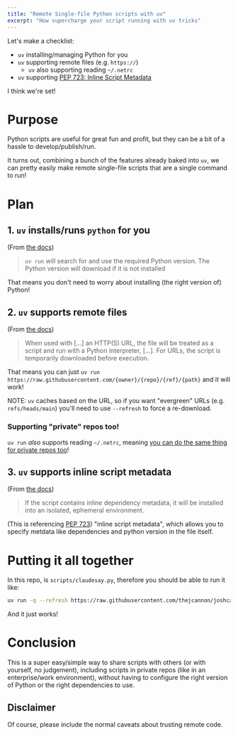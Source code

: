 ```yaml
---
title: "Remote Single-file Python scripts with uv"
excerpt: "How supercharge your script running with uv tricks"
---
```


Let's make a checklist:

- `uv` installing/managing Python for you
- `uv` supporting remote files (e.g. `https://`)
  - `uv` also supporting reading `~/.netrc`
- `uv` supporting [PEP 723: Inline Script Metadata](https://peps.python.org/pep-0723/)

I think we're set!

# Purpose

Python scripts are useful for great fun and profit, but they can be a bit of a hassle to develop/publish/run.

It turns out, combining a bunch of the features already baked into `uv`, we can pretty easily make
remote single-file scripts that are a single command to run!

# Plan

## 1. `uv` installs/runs `python` for you

(From [the docs](https://docs.astral.sh/uv/guides/scripts/#declaring-script-dependencies))

> `uv run` will search for and use the required Python version. The Python version will download if it is not installed

That means you don't need to worry about installing (the right version of) Python!

## 2. `uv` supports remote files

(From [the docs](https://docs.astral.sh/uv/reference/cli/#uv-run))

> When used with [...] an HTTP(S) URL, the file will be treated as a script and run with a Python interpreter, [...]. For URLs, the script is temporarily downloaded before execution.

That means you can just `uv run https://raw.githubusercontent.com/{owner}/{repo}/{ref}/{path}` and it will work!

NOTE: `uv` caches based on the URL, so if you want "evergreen" URLs (e.g. `refs/heads/main`) you'll need to use `--refresh` to force a re-download.

### Supporting "private" repos too!

`uv run` _also_ supports reading `~/.netrc`, meaning [you can do the same thing for private repos too](https://joshcannon.me/2025/04/23/private-raw-github-url.html)!

## 3. `uv` supports inline script metadata

(From [the docs](https://docs.astral.sh/uv/reference/cli/#uv-run))

> If the script contains inline dependency metadata, it will be installed into an isolated, ephemeral environment.

(This is referencing [PEP 723](https://peps.python.org/pep-0723/)) "inline script metadata", which allows you to specify metdata like dependencies and python version in the file itself.

# Putting it all together

In this repo, is `scripts/claudesay.py`, therefore you should be able to run it like:

```bash
uv run -q --refresh https://raw.githubusercontent.com/thejcannon/joshcannon.me/refs/heads/main/scripts/claudesay.py 'Certainly!'
```

And it just works!

# Conclusion

This is a super easy/simple way to share scripts with others (or with yourself, no judgement),
including scripts in private repos (like in an enterprise/work environment), without having to configure
the right version of Python or the right dependencies to use.

## Disclaimer

Of course, please include the normal caveats about trusting remote code.
